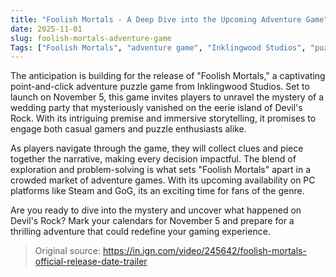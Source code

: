 ```yaml
---
title: "Foolish Mortals - A Deep Dive into the Upcoming Adventure Game"
date: 2025-11-01
slug: foolish-mortals-adventure-game
Tags: ["Foolish Mortals", "adventure game", "Inklingwood Studios", "puzzle game"]
---
```


The anticipation is building for the release of "Foolish Mortals," a captivating point-and-click adventure puzzle game from Inklingwood Studios. Set to launch on November 5, this game invites players to unravel the mystery of a wedding party that mysteriously vanished on the eerie island of Devil's Rock. With its intriguing premise and immersive storytelling, it promises to engage both casual gamers and puzzle enthusiasts alike.

As players navigate through the game, they will collect clues and piece together the narrative, making every decision impactful. The blend of exploration and problem-solving is what sets "Foolish Mortals" apart in a crowded market of adventure games. With its upcoming availability on PC platforms like Steam and GoG, its an exciting time for fans of the genre.

Are you ready to dive into the mystery and uncover what happened on Devil's Rock? Mark your calendars for November 5 and prepare for a thrilling adventure that could redefine your gaming experience.
> Original source: https://in.ign.com/video/245642/foolish-mortals-official-release-date-trailer